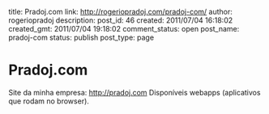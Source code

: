 title: Pradoj.com
link: http://rogeriopradoj.com/pradoj-com/
author: rogeriopradoj
description: 
post_id: 46
created: 2011/07/04 16:18:02
created_gmt: 2011/07/04 19:18:02
comment_status: open
post_name: pradoj-com
status: publish
post_type: page

# Pradoj.com

Site da minha empresa: <http://pradoj.com> Disponíveis webapps (aplicativos que rodam no browser).